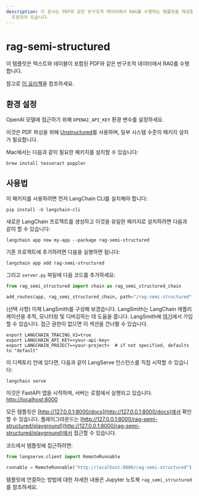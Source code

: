 ```yaml
---
description: 이 문서는 PDF와 같은 반구조적 데이터에서 RAG를 수행하는 템플릿을 제공합니다. 환경 설정 및 사용 방법에 대한 안내가
  포함되어 있습니다.
---
```


# rag-semi-structured

이 템플릿은 텍스트와 테이블이 포함된 PDF와 같은 반구조적 데이터에서 RAG를 수행합니다.

참고로 [이 요리책](https://github.com/langchain-ai/langchain/blob/master/cookbook/Semi_Structured_RAG.ipynb)을 참조하세요.

## 환경 설정

OpenAI 모델에 접근하기 위해 `OPENAI_API_KEY` 환경 변수를 설정하세요.

이것은 PDF 파싱을 위해 [Unstructured](https://unstructured-io.github.io/unstructured/)를 사용하며, 일부 시스템 수준의 패키지 설치가 필요합니다.

Mac에서는 다음과 같이 필요한 패키지를 설치할 수 있습니다:

```shell
brew install tesseract poppler
```


## 사용법

이 패키지를 사용하려면 먼저 LangChain CLI를 설치해야 합니다:

```shell
pip install -U langchain-cli
```


새로운 LangChain 프로젝트를 생성하고 이것을 유일한 패키지로 설치하려면 다음과 같이 할 수 있습니다:

```shell
langchain app new my-app --package rag-semi-structured
```


기존 프로젝트에 추가하려면 다음을 실행하면 됩니다:

```shell
langchain app add rag-semi-structured
```


그리고 `server.py` 파일에 다음 코드를 추가하세요:
```python
from rag_semi_structured import chain as rag_semi_structured_chain

add_routes(app, rag_semi_structured_chain, path="/rag-semi-structured")
```


(선택 사항) 이제 LangSmith를 구성해 보겠습니다.
LangSmith는 LangChain 애플리케이션을 추적, 모니터링 및 디버깅하는 데 도움을 줍니다.
LangSmith에 [여기](https://smith.langchain.com/)에서 가입할 수 있습니다.
접근 권한이 없으면 이 섹션을 건너뛸 수 있습니다.

```shell
export LANGCHAIN_TRACING_V2=true
export LANGCHAIN_API_KEY=<your-api-key>
export LANGCHAIN_PROJECT=<your-project>  # if not specified, defaults to "default"
```


이 디렉토리 안에 있다면, 다음과 같이 LangServe 인스턴스를 직접 시작할 수 있습니다:

```shell
langchain serve
```


이것은 FastAPI 앱을 시작하며, 서버는 로컬에서 실행되고 있습니다.
[http://localhost:8000](http://localhost:8000)

모든 템플릿은 [http://127.0.0.1:8000/docs](http://127.0.0.1:8000/docs)에서 확인할 수 있습니다.
플레이그라운드는 [http://127.0.0.1:8000/rag-semi-structured/playground](http://127.0.0.1:8000/rag-semi-structured/playground)에서 접근할 수 있습니다.

코드에서 템플릿에 접근하려면:

```python
from langserve.client import RemoteRunnable

runnable = RemoteRunnable("http://localhost:8000/rag-semi-structured")
```


템플릿에 연결하는 방법에 대한 자세한 내용은 Jupyter 노트북 `rag_semi_structured`를 참조하세요.